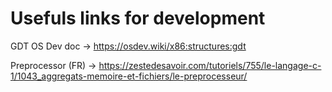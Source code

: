 # Usefuls links for development

GDT OS Dev doc -> https://osdev.wiki/x86:structures:gdt

Preprocessor (FR) -> https://zestedesavoir.com/tutoriels/755/le-langage-c-1/1043_aggregats-memoire-et-fichiers/le-preprocesseur/